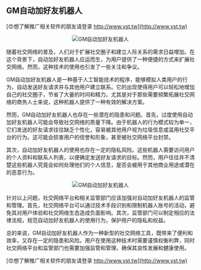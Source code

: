 ## **GM自动加好友机器人**

[😍想了解推广相关软件的朋友请登录 http://www.vst.tw](http://www.vst.tw)

 <center><img src="https://vst.tw/MP4/tuiguang/png/7.png" alt="GM自动加好友机器人"></center>

随着社交网络的普及，人们对于扩展社交圈子和建立人际关系的需求日益增加。在这个背景下，自动加好友机器人应运而生，为用户提供了一种便捷的方式来扩展社交网络。然而，这种技术的使用也引发了一些关注和争议。

GM自动加好友机器人是一种基于人工智能技术的程序，能够模拟人类用户的行为，自动发送好友请求并与其他用户建立联系。它的出现使得用户可以轻松地增加自己的社交圈子，节省了大量的时间和精力。尤其是对于那些需要频繁拓展社交网络的商务人士来说，这种机器人提供了一种有效的解决方案。

然而，GM自动加好友机器人也存在一些潜在的隐患和问题。首先，过度使用自动加好友机器人可能会导致社交网络的质量下降。由于机器人的行为模式较为单一，它们发送的好友请求往往缺乏个性化，容易被其他用户视为垃圾信息或滥用社交平台的行为。这可能会损害用户的信誉和形象，甚至被社交网络平台封禁。

其次，自动加好友机器人的使用也存在一定的隐私风险。这些机器人需要访问用户的个人资料和联系人列表，以便确定发送好友请求的目标。然而，用户往往并不清楚这些机器人究竟会如何处理他们的个人信息，是否会被用于其他商业用途或潜在的恶意行为。

 <center><img src="https://vst.tw/MP4/tuiguang/png/2.png" alt="GM自动加好友机器人"></center>

针对以上问题，社交网络平台和相关监管部门应该加强对自动加好友机器人的监管和管理。首先，社交网络平台可以通过技术手段识别和限制机器人账号的活动，避免其对用户体验和社交网络生态造成负面影响。其次，监管部门可以制定相应的法律法规，规范自动加好友机器人的使用行为，保护用户的隐私和权益。

总的来说，GM自动加好友机器人作为一种新型的社交网络工具，既带来了便利和效率，又存在一定的隐患和风险。用户在使用这种技术时需要谨慎权衡利弊，同时社交网络平台和监管部门也需要加强监管和管理，确保其良性发展和健康使用。

[😍想了解推广相关软件的朋友请登录 http://www.vst.tw](http://www.vst.tw)



